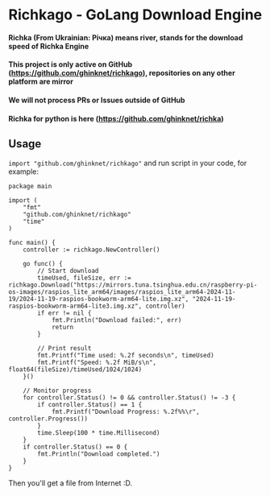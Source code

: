# Richkago - GoLang Download Engine

#### Richka (From Ukrainian: Рiчка) means river, stands for the download speed of Richka Engine

#### This project is only active on GitHub (https://github.com/ghinknet/richkago), repositories on any other platform are mirror
#### We will not process PRs or Issues outside of GitHub

#### Richka for python is here (https://github.com/ghinknet/richka)

## Usage

`import "github.com/ghinknet/richkago"` and run script in your code, for example:

```
package main

import (
	"fmt"
	"github.com/ghinknet/richkago"
	"time"
)

func main() {
	controller := richkago.NewController()

	go func() {
		// Start download
		timeUsed, fileSize, err := richkago.Download("https://mirrors.tuna.tsinghua.edu.cn/raspberry-pi-os-images/raspios_lite_arm64/images/raspios_lite_arm64-2024-11-19/2024-11-19-raspios-bookworm-arm64-lite.img.xz", "2024-11-19-raspios-bookworm-arm64-lite3.img.xz", controller)
		if err != nil {
			fmt.Println("Download failed:", err)
			return
		}

		// Print result
		fmt.Printf("Time used: %.2f seconds\n", timeUsed)
		fmt.Printf("Speed: %.2f MiB/s\n", float64(fileSize)/timeUsed/1024/1024)
	}()

	// Monitor progress
	for controller.Status() != 0 && controller.Status() != -3 {
		if controller.Status() == 1 {
			fmt.Printf("Download Progress: %.2f%%\r", controller.Progress())
		}
		time.Sleep(100 * time.Millisecond)
	}
	if controller.Status() == 0 {
		fmt.Println("Download completed.")
	}
}
```
Then you'll get a file from Internet :D.